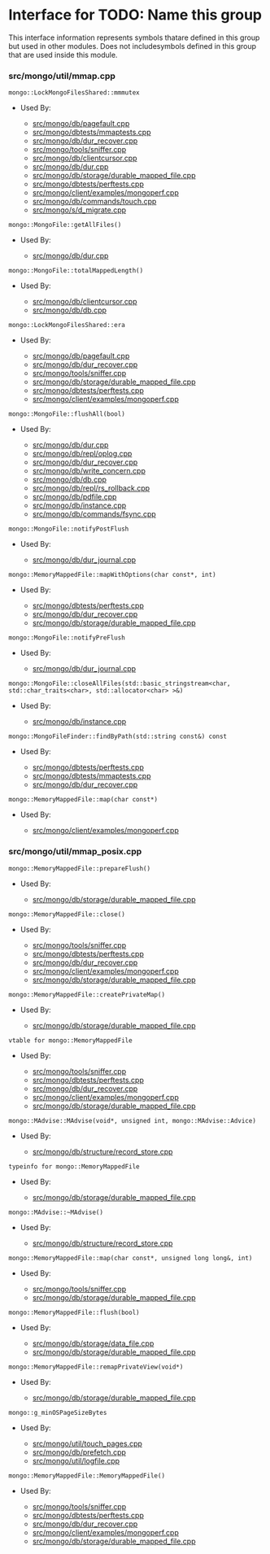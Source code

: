 
# Interface for TODO: Name this group
This interface information represents symbols thatare defined in this group but used in other modules.  Does not includesymbols defined in this group that are used inside this module.

### src/mongo/util/mmap.cpp

<div></div>

    mongo::LockMongoFilesShared::mmmutex

- Used By:

    - [src/mongo/db/pagefault.cpp](../../../storage/page\_fault\_utilities)
    - [src/mongo/dbtests/mmaptests.cpp](../../../tests/unit\_tests)
    - [src/mongo/db/dur\_recover.cpp](../../../storage/journaling)
    - [src/mongo/tools/sniffer.cpp](../../../tools/tools)
    - [src/mongo/db/clientcursor.cpp](../../../queries/client\_and\_operation\_tracking)
    - [src/mongo/db/dur.cpp](../../../storage/journaling)
    - [src/mongo/db/storage/durable\_mapped\_file.cpp](../../../storage/journaling)
    - [src/mongo/dbtests/perftests.cpp](../../../tests/unit\_tests)
    - [src/mongo/client/examples/mongoperf.cpp](../../../network/cpp\_client\_driver)
    - [src/mongo/db/commands/touch.cpp](../../../queries/database\_commands)
    - [src/mongo/s/d\_migrate.cpp](../../../sharding/sharding)

<div></div>

    mongo::MongoFile::getAllFiles()

- Used By:

    - [src/mongo/db/dur.cpp](../../../storage/journaling)

<div></div>

    mongo::MongoFile::totalMappedLength()

- Used By:

    - [src/mongo/db/clientcursor.cpp](../../../queries/client\_and\_operation\_tracking)
    - [src/mongo/db/db.cpp](../../../process\_management/mongos\_and\_mongod\_mains)

<div></div>

    mongo::LockMongoFilesShared::era

- Used By:

    - [src/mongo/db/pagefault.cpp](../../../storage/page\_fault\_utilities)
    - [src/mongo/db/dur\_recover.cpp](../../../storage/journaling)
    - [src/mongo/tools/sniffer.cpp](../../../tools/tools)
    - [src/mongo/db/storage/durable\_mapped\_file.cpp](../../../storage/journaling)
    - [src/mongo/dbtests/perftests.cpp](../../../tests/unit\_tests)
    - [src/mongo/client/examples/mongoperf.cpp](../../../network/cpp\_client\_driver)

<div></div>

    mongo::MongoFile::flushAll(bool)

- Used By:

    - [src/mongo/db/dur.cpp](../../../storage/journaling)
    - [src/mongo/db/repl/oplog.cpp](../../../replication/replication)
    - [src/mongo/db/dur\_recover.cpp](../../../storage/journaling)
    - [src/mongo/db/write\_concern.cpp](../../../replication/replication)
    - [src/mongo/db/db.cpp](../../../process\_management/mongos\_and\_mongod\_mains)
    - [src/mongo/db/repl/rs\_rollback.cpp](../../../replication/replication)
    - [src/mongo/db/pdfile.cpp](../../../storage/storage\_layer\_structure)
    - [src/mongo/db/instance.cpp](../../../storage/storage\_layer\_structure)
    - [src/mongo/db/commands/fsync.cpp](../../../queries/database\_commands)

<div></div>

    mongo::MongoFile::notifyPostFlush

- Used By:

    - [src/mongo/db/dur\_journal.cpp](../../../storage/journaling)

<div></div>

    mongo::MemoryMappedFile::mapWithOptions(char const*, int)

- Used By:

    - [src/mongo/dbtests/perftests.cpp](../../../tests/unit\_tests)
    - [src/mongo/db/dur\_recover.cpp](../../../storage/journaling)
    - [src/mongo/db/storage/durable\_mapped\_file.cpp](../../../storage/journaling)

<div></div>

    mongo::MongoFile::notifyPreFlush

- Used By:

    - [src/mongo/db/dur\_journal.cpp](../../../storage/journaling)

<div></div>

    mongo::MongoFile::closeAllFiles(std::basic_stringstream<char, std::char_traits<char>, std::allocator<char> >&)

- Used By:

    - [src/mongo/db/instance.cpp](../../../storage/storage\_layer\_structure)

<div></div>

    mongo::MongoFileFinder::findByPath(std::string const&) const

- Used By:

    - [src/mongo/dbtests/perftests.cpp](../../../tests/unit\_tests)
    - [src/mongo/dbtests/mmaptests.cpp](../../../tests/unit\_tests)
    - [src/mongo/db/dur\_recover.cpp](../../../storage/journaling)

<div></div>

    mongo::MemoryMappedFile::map(char const*)

- Used By:

    - [src/mongo/client/examples/mongoperf.cpp](../../../network/cpp\_client\_driver)

### src/mongo/util/mmap\_posix.cpp

<div></div>

    mongo::MemoryMappedFile::prepareFlush()

- Used By:

    - [src/mongo/db/storage/durable\_mapped\_file.cpp](../../../storage/journaling)

<div></div>

    mongo::MemoryMappedFile::close()

- Used By:

    - [src/mongo/tools/sniffer.cpp](../../../tools/tools)
    - [src/mongo/dbtests/perftests.cpp](../../../tests/unit\_tests)
    - [src/mongo/db/dur\_recover.cpp](../../../storage/journaling)
    - [src/mongo/client/examples/mongoperf.cpp](../../../network/cpp\_client\_driver)
    - [src/mongo/db/storage/durable\_mapped\_file.cpp](../../../storage/journaling)

<div></div>

    mongo::MemoryMappedFile::createPrivateMap()

- Used By:

    - [src/mongo/db/storage/durable\_mapped\_file.cpp](../../../storage/journaling)

<div></div>

    vtable for mongo::MemoryMappedFile

- Used By:

    - [src/mongo/tools/sniffer.cpp](../../../tools/tools)
    - [src/mongo/dbtests/perftests.cpp](../../../tests/unit\_tests)
    - [src/mongo/db/dur\_recover.cpp](../../../storage/journaling)
    - [src/mongo/client/examples/mongoperf.cpp](../../../network/cpp\_client\_driver)
    - [src/mongo/db/storage/durable\_mapped\_file.cpp](../../../storage/journaling)

<div></div>

    mongo::MAdvise::MAdvise(void*, unsigned int, mongo::MAdvise::Advice)

- Used By:

    - [src/mongo/db/structure/record\_store.cpp](../../../storage/storage\_layer\_structure)

<div></div>

    typeinfo for mongo::MemoryMappedFile

- Used By:

    - [src/mongo/db/storage/durable\_mapped\_file.cpp](../../../storage/journaling)

<div></div>

    mongo::MAdvise::~MAdvise()

- Used By:

    - [src/mongo/db/structure/record\_store.cpp](../../../storage/storage\_layer\_structure)

<div></div>

    mongo::MemoryMappedFile::map(char const*, unsigned long long&, int)

- Used By:

    - [src/mongo/tools/sniffer.cpp](../../../tools/tools)
    - [src/mongo/db/storage/durable\_mapped\_file.cpp](../../../storage/journaling)

<div></div>

    mongo::MemoryMappedFile::flush(bool)

- Used By:

    - [src/mongo/db/storage/data\_file.cpp](../../../storage/mmap\_file\_interface)
    - [src/mongo/db/storage/durable\_mapped\_file.cpp](../../../storage/journaling)

<div></div>

    mongo::MemoryMappedFile::remapPrivateView(void*)

- Used By:

    - [src/mongo/db/storage/durable\_mapped\_file.cpp](../../../storage/journaling)

<div></div>

    mongo::g_minOSPageSizeBytes

- Used By:

    - [src/mongo/util/touch\_pages.cpp](../../../utilities/utilities)
    - [src/mongo/db/prefetch.cpp](../../../storage/page\_fault\_utilities)
    - [src/mongo/util/logfile.cpp](../../../storage/journaling)

<div></div>

    mongo::MemoryMappedFile::MemoryMappedFile()

- Used By:

    - [src/mongo/tools/sniffer.cpp](../../../tools/tools)
    - [src/mongo/dbtests/perftests.cpp](../../../tests/unit\_tests)
    - [src/mongo/db/dur\_recover.cpp](../../../storage/journaling)
    - [src/mongo/client/examples/mongoperf.cpp](../../../network/cpp\_client\_driver)
    - [src/mongo/db/storage/durable\_mapped\_file.cpp](../../../storage/journaling)
